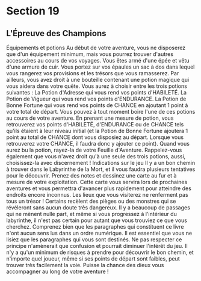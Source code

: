 # Section 19

## L'Épreuve des Champions

Équipements et potions
Au début de votre aventure, vous ne disposerez que d'un équipement minimum, mais vous pourrez trouver d'autres accessoires au cours de vos voyages. Vous êtes armé d'une épée et vêtu d'une armure de cuir. Vous portez sur vos épaules un sac à dos dans lequel vous rangerez vos provisions et les trésors que vous ramasserez.
Par ailleurs, vous avez droit à une bouteille contenant une potion magique qui vous aidera dans votre quête. Vous aurez à choisir entre les trois potions suivantes :
La Potion d'Adresse qui vous rend vos points d'HABILETÉ.
La Potion de Vigueur qui vous rend vos points d'ENDURANCE.
La Potion de Bonne Fortune qui vous rend vos points de CHANCE en ajoutant 1 point à votre total de départ.
Vous pouvez à tout moment boire l'une de ces potions au cours de votre aventure. En prenant une mesure de potion, vous retrouverez vos points d'HABILETÉ, d'ENDURANCE ou de CHANCE tels qu'ils étaient à leur niveau initial (et la Potion de Bonne Fortune ajoutera 1 point au total de CHANCE dont vous disposiez au départ. Lorsque vous retrouverez votre CHANCE, il faudra donc y ajouter ce point). Quand vous aurez bu la potion, rayez-la de votre Feuille d'Aventure. Rappelez-vous également que vous n'avez droit qu'à une seule des trois potions, aussi, choisissez-la avec discernement !
Indications sur le jeu
Il y a un bon chemin à trouver dans le Labyrinthe de la Mort, et il vous faudra plusieurs tentatives pour le découvrir. Prenez des notes et dessinez une carte au fur et à mesure de votre exploitation. Cette carte vous servira lors de prochaines aventures et vous permettra d'avancer plus rapidement pour atteindre des endroits encore inconnus.
Les lieux que vous visiterez ne renferment pas tous un trésor ! Certains recèlent des pièges ou des monstres qui se révéleront sans aucun doute très dangereux. Il y a beaucoup de passages qui ne mènent nulle part, et même si vous progressez à l'intérieur du labyrinthe, il n'est pas certain pour autant que vous trouviez ce que vous cherchez.
Comprenez bien que les paragraphes qui constituent ce livre n'ont aucun sens lus dans un ordre numérique. Il est essentiel que vous ne lisiez que les paragraphes qui vous sont destinés. Ne pas respecter ce principe n'amènerait que confusion et pourrait diminuer l'intérêt du jeu.
Il n'y a qu'un minimum de risques à prendre pour découvrir le bon chemin, et n'importe quel joueur, même si ses points de départ sont faibles, peut trouver très facilement la voie.
Puisse la chance des dieux vous accompagner au long de votre aventure !